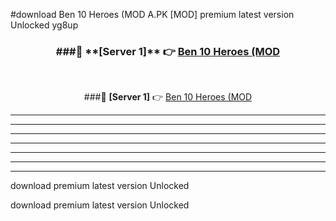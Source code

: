 #download Ben 10 Heroes (MOD A.PK [MOD] premium latest version Unlocked yg8up 



<div align="center">
<h3>###🔹 **[Server 1]** 👉 <a href="https://download1apk.web.app/">Ben 10 Heroes (MOD</a></h3><br>


###🔹 **[Server 1]** 👉 <a href="https://download1apk.web.app/">Ben 10 Heroes (MOD</a></h3>
</div>



----------------------------------------------------------

----------------------------------------------------------

----------------------------------------------------------

----------------------------------------------------------

----------------------------------------------------------

----------------------------------------------------------

----------------------------------------------------------

download premium latest version Unlocked

download premium latest version Unlocked
